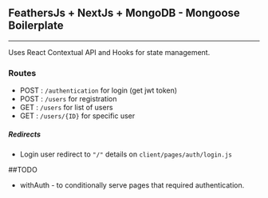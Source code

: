 ## FeathersJs + NextJs + MongoDB - Mongoose Boilerplate

___

Uses React Contextual API and Hooks for state management. 

### Routes

- POST : `/authentication` for login (get jwt token)
- POST : `/users` for registration
- GET : `/users` for list of users 
- GET : `/users/{ID}` for specific user 

##### Redirects
- Login user redirect to `"/"` details on `client/pages/auth/login.js`

##TODO

- withAuth - to conditionally serve pages that required authentication.
